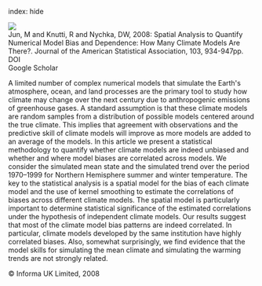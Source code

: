 index: hide

<div class="Citation">
    <div class="Citation-thumb CitationThumb-linked"  data-href="https://doi.org/10.1198/016214507000001265">
      <img src="https://static.claimspace.cloud/climate-study-static/refs/thumbs/9/Jun_et_al_2008-thumb.png" />
    </div>

  <div class="Citation-body">
    <div class="Citation-text">Jun, M and Knutti, R and Nychka, DW, 2008: Spatial Analysis to Quantify Numerical Model Bias and Dependence: How Many Climate Models Are There?. <span class="Article-journal">Journal of the American Statistical Association, </span><span class="Article-volume">103, </span>934-947pp.</div>
    <div class="Citation-links">
      <div class="CitationLink" data-href="https://doi.org/10.1198/016214507000001265">
        <div class="CitationLink-icon CitationLink-Doi"></div>
        <div class="CitationLink-text">DOI</div>
      </div>
      <div class="CitationLink" data-href="https://scholar.google.com/scholar?q=10.1198/016214507000001265">
        <div class="CitationLink-icon CitationLink-Scholar"></div>
        <div class="CitationLink-text">Google Scholar</div>
      </div>
    </div>
  </div>
</div>

A limited number of complex numerical models that simulate the Earth's atmosphere, ocean, and land processes are the primary tool to study how climate may change over the next century due to anthropogenic emissions of greenhouse gases. A standard assumption is that these climate models are random samples from a distribution of possible models centered around the true climate. This implies that agreement with observations and the predictive skill of climate models will improve as more models are added to an average of the models. In this article we present a statistical methodology to quantify whether climate models are indeed unbiased and whether and where model biases are correlated across models. We consider the simulated mean state and the simulated trend over the period 1970–1999 for Northern Hemisphere summer and winter temperature. The key to the statistical analysis is a spatial model for the bias of each climate model and the use of kernel smoothing to estimate the correlations of biases across different climate models. The spatial model is particularly important to determine statistical significance of the estimated correlations under the hypothesis of independent climate models. Our results suggest that most of the climate model bias patterns are indeed correlated. In particular, climate models developed by the same institution have highly correlated biases. Also, somewhat surprisingly, we find evidence that the model skills for simulating the mean climate and simulating the warming trends are not strongly related.

<div class="Citation-copy">
&copy; Informa UK Limited, 2008
</div>